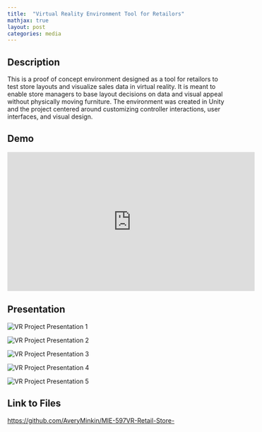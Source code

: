 ```yaml
---
title:  "Virtual Reality Environment Tool for Retailors"
mathjax: true
layout: post
categories: media
---
```


## Description

This is a proof of concept environment designed as a tool for retailors to test store layouts and visualize sales data in virtual reality. It is meant to enable store managers to base layout decisions on data and visual appeal without physically moving furniture. The environment was created in Unity and the project centered around customizing controller interactions, user interfaces, and visual design. 


## Demo

<iframe width="560" height="315" src="https://www.youtube.com/embed/ViGivnsQw68" title="YouTube video player" frameborder="0" allow="accelerometer; autoplay; clipboard-write; encrypted-media; gyroscope; picture-in-picture; web-share" allowfullscreen></iframe>

## Presentation

![VR Project Presentation 1](https://user-images.githubusercontent.com/116295445/213301239-b51c308b-5f2d-4cf1-831d-efd9df3e0269.jpg)

![VR Project Presentation 2](https://user-images.githubusercontent.com/116295445/213301272-8bf873bd-a5c9-47b5-bd04-0c57153301c8.jpg)

![VR Project Presentation 3](https://user-images.githubusercontent.com/116295445/213301326-198931b2-f897-41ab-9d1c-6961b14995b5.jpg)

![VR Project Presentation 4](https://user-images.githubusercontent.com/116295445/213301348-98fa4841-6906-4075-97b6-63dcef986687.jpg)

![VR Project Presentation 5](https://user-images.githubusercontent.com/116295445/213301370-efd3e6d1-8158-4d44-ab98-16002140eb5b.jpg)

## Link to Files

https://github.com/AveryMinkin/MIE-597VR-Retail-Store-
